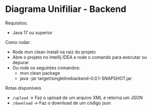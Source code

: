 # Diagrama Unifiliar - Backend

Requisitos:
* Java 17 ou superior

Como rodar:
* Rode mvn clean install na raiz do projeto
* Abre o projeto no Intellij IDEA e rode o comando para executar ou depurar
* Ou rode os seguintes comandos:
  * mvn clean package
  * java -jar target/singlelinebackend-0.0.1-SNAPSHOT.jar

Rotas disponíveis
* `/upload` -> Faz o upload de um arquivo XML e retorna um JSON
* `/download` -> Faz o download de um código json